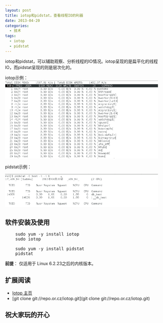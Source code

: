 ```yaml
---
layout: post
title: iotop和pidstat，查看线程IO的利器
date: 2013-04-20
categories:
  - 技术
tags:
  - iotop
  - pidstat
---
```


iotop和pidstat，可以辅助观察、分析线程的IO情况。iotop呈现的是扁平化的线程IO，而pidstat呈现的则是层次化的。

iotop示例：
![](/img/article/2013-04/20-02.png)

pidstat示例：

![](/img/article/2013-04/20-01.png)


## 软件安装及使用

<pre class="prettyprint linenums">
    sudo yum -y install iotop
    sudo iotop

    sudo yum -y install pidstat
    pidstat
</pre>

**前提**： 仅适用于 Linux 6.2.23之后的内核版本。


## 扩展阅读

* [Iotop 主页](http://guichaz.free.fr/iotop/)
* [git clone git://repo.or.cz/iotop.git](git clone git://repo.or.cz/iotop.git)


## 祝大家玩的开心

